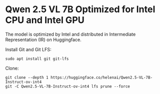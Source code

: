 # Qwen 2.5 VL 7B Optimized for Intel CPU and Intel GPU

The model is optimized by Intel and distributed in Intermediate Representation (IR) on Huggingface.

Install Git and Git LFS:
```
sudo apt install git git-lfs
```

Clone:
```
git clone --depth 1 https://huggingface.co/helenai/Qwen2.5-VL-7B-Instruct-ov-int4
git -C Qwen2.5-VL-7B-Instruct-ov-int4 lfs prune --force
```